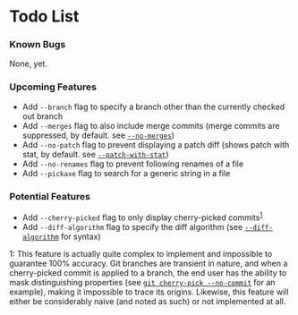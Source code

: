 # Todo List

### Known Bugs

None, yet.

### Upcoming Features

+ Add `--branch` flag to specify a branch other than the currently checked out branch
+ Add `--merges` flag to also include merge commits (merge commits are suppressed, by default. see [`--no-merges`](https://git-scm.com/docs/git-log#git-log---no-merges))
+ Add `--no-patch` flag to prevent displaying a patch diff (shows patch with stat, by default. see [`--patch-with-stat`](https://git-scm.com/docs/git-log#git-log---patch-with-stat))
+ Add `--no-renames` flag to prevent following renames of a file
+ Add `--pickaxe` flag to search for a generic string in a file

### Potential Features

+ Add `--cherry-picked` flag to only display cherry-picked commits<sup>[1](#cherry-picked)</sup>
+ Add `--diff-algorithm` flag to specify the diff algorithm (see [`--diff-algorithm`](https://git-scm.com/docs/git-log#git-log---diff-algorithmpatienceminimalhistogrammyers) for syntax)

<a name="#cherry-picked">1</a>: This feature is actually quite complex to implement and impossible to guarantee 100% accuracy. Git branches are transient in nature, and when a cherry-picked commit is applied to a branch, the end user has the ability to mask distinguishing properties (see [`git cherry-pick --no-commit`](https://git-scm.com/docs/git-cherry-pick#git-cherry-pick---no-commit) for an example), making it impossible to trace its origins. Likewise, this feature will either be considerably naive (and noted as such) or not implemented at all.
